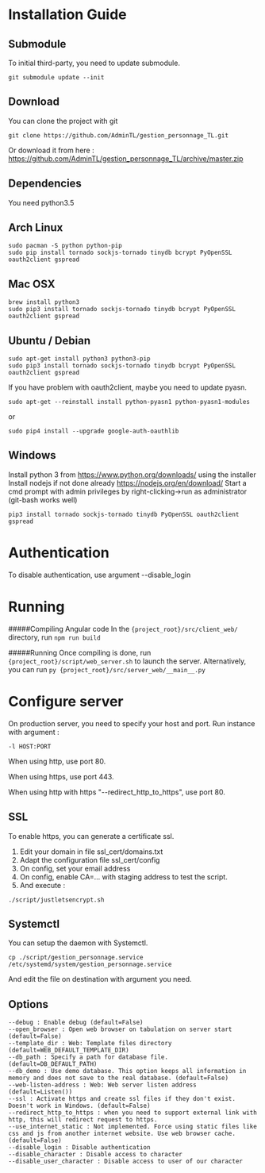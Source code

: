 Installation Guide
==================
Submodule
---------
To initial third-party, you need to update submodule.
```{r, engine='bash'}
git submodule update --init
```

Download
--------
You can clone the project with git
```{r, engine='bash', count_lines}
git clone https://github.com/AdminTL/gestion_personnage_TL.git
```

Or download it from here : https://github.com/AdminTL/gestion_personnage_TL/archive/master.zip

Dependencies
------------
You need python3.5

Arch Linux
------
```{r, engine='bash', count_lines}
sudo pacman -S python python-pip
sudo pip install tornado sockjs-tornado tinydb bcrypt PyOpenSSL oauth2client gspread
```

Mac OSX
-------
```{r, engine='bash', count_lines}
brew install python3
sudo pip3 install tornado sockjs-tornado tinydb bcrypt PyOpenSSL oauth2client gspread
```

Ubuntu / Debian
---------------
```{r, engine='bash', count_lines}
sudo apt-get install python3 python3-pip
sudo pip3 install tornado sockjs-tornado tinydb bcrypt PyOpenSSL oauth2client gspread
```

If you have problem with oauth2client, maybe you need to update pyasn.
```{r, engine='bash', count_lines}
sudo apt-get --reinstall install python-pyasn1 python-pyasn1-modules
```
or
```{r, engine='bash', count_lines}
sudo pip4 install --upgrade google-auth-oauthlib
```

Windows
-------
Install python 3 from https://www.python.org/downloads/ using the installer
Install nodejs if not done already https://nodejs.org/en/download/
Start a cmd prompt with admin privileges by right-clicking->run as administrator (git-bash works well)
```
pip3 install tornado sockjs-tornado tinydb PyOpenSSL oauth2client gspread
```

Authentication
==============
To disable authentication, use argument --disable_login

Running
=======
#####Compiling Angular code
In the `{project_root}/src/client_web/` directory, run `npm run build`

#####Running
Once compiling is done, run `{project_root}/script/web_server.sh` to launch the server.
Alternatively, you can run `py {project_root}/src/server_web/__main__.py`

Configure server
================
On production server, you need to specify your host and port. Run instance with argument :
```
-l HOST:PORT
```
When using http, use port 80.

When using https, use port 443.

When using http with https "--redirect_http_to_https", use port 80.

SSL
---
To enable https, you can generate a certificate ssl.
1. Edit your domain in file ssl_cert/domains.txt
1. Adapt the configuration file ssl_cert/config
1. On config, set your email address
1. On config, enable CA=... with staging address to test the script.
1. And execute : 
```
./script/justletsencrypt.sh
```

Systemctl
---------
You can setup the daemon with Systemctl.

```
cp ./script/gestion_personnage.service /etc/systemd/system/gestion_personnage.service
```

And edit the file on destination with argument you need.

Options
-------
```
--debug : Enable debug (default=False)
--open_browser : Open web browser on tabulation on server start (default=False)
--template_dir : Web: Template files directory (default=WEB_DEFAULT_TEMPLATE_DIR)
--db_path : Specify a path for database file. (default=DB_DEFAULT_PATH)
--db_demo : Use demo database. This option keeps all information in memory and does not save to the real database. (default=False)
--web-listen-address : Web: Web server listen address (default=Listen())
--ssl : Activate https and create ssl files if they don't exist. Doesn't work in Windows. (default=False)
--redirect_http_to_https : when you need to support external link with http, this will redirect request to https.
--use_internet_static : Not implemented. Force using static files like css and js from another internet website. Use web browser cache. (default=False)
--disable_login : Disable authentication
--disable_character : Disable access to character
--disable_user_character : Disable access to user of our character
```

